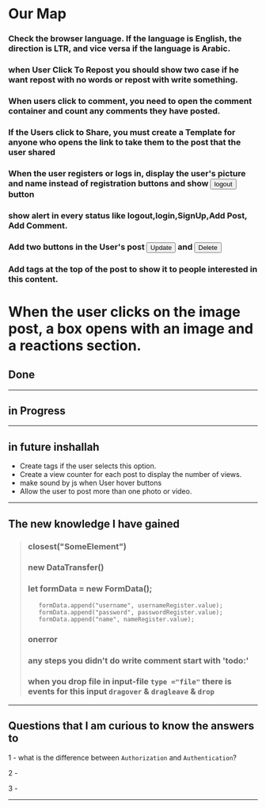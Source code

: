 # Our Map
### Check the browser language. If the language is English, the direction is LTR, and vice versa if the language is Arabic.

### when User Click To Repost you should show two case if he want repost with no words or repost with write something.

### When users click to comment, you need to open the comment container and count any comments they have posted.

### If the Users click to Share, you must create a Template for anyone who opens the link to take them to the post that the user shared

### When the user registers or logs in, display the user's picture and name instead of registration buttons and show  <button>logout</button> button 

### show alert in every status like logout,login,SignUp,Add Post, Add Comment.

### Add two buttons in the User's post <button>Update</button> and <button>Delete</button> 

### Add tags at the top of the post to show it to people interested in this content.

# When the user clicks on the image post, a box opens with an image and a reactions section. 



## Done

-----



## in Progress
 
-----

## in future inshallah
- Create tags if the user selects this option.
- Create a view counter for each post to display the number of views.
- make sound by js when User hover buttons
- Allow the user to post more than one photo or video. 
-----


## The new knowledge I have gained

> ### closest("SomeElement")
>
> ###  new DataTransfer() 
>
> ### let formData = new FormData();
>        formData.append("username", usernameRegister.value);
>        formData.append("password", passwordRegister.value);
>        formData.append("name", nameRegister.value);
>
> ### onerror
>
> ### any steps you didn't do write comment start with 'todo:'
>
> ### when you drop file in input-file `type ="file"` there is events for this input `dragover` & `dragleave` & `drop` 
----

## Questions that I am curious to know the answers to

1 - what is the difference between `Authorization` and `Authentication`?

2 - 

3 -

----